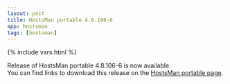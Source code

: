 ```yaml
---
layout: post
title: HostsMan portable 4.8.106-6
app: hostsman
tags: [hostsman]
---
```

{% include vars.html %}

Release of HostsMan portable 4.8.106-6 is now available.<br />
You can find links to download this release on the [HostsMan portable page](/app/hostsman-portable).